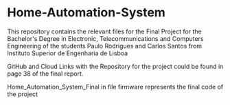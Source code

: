 # Home-Automation-System
This repository contains the relevant files for the Final Project for the Bachelor's Degree in Electronic, Telecommunications and Computers Engineering of the students Paulo Rodrigues and Carlos Santos from Instituto Superior de Engenharia de Lisboa

GitHub and Cloud Links with the Repository for the project could be found in page 38 of the final report.

Home_Automation_System_Final in file firmware represents the final code of the project
